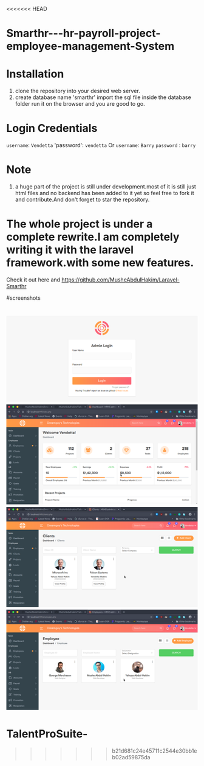 <<<<<<< HEAD
# Smarthr---hr-payroll-project-employee-management-System

# Installation
 1. clone the repository into your desired web server.
 2. create database name 'smarthr'
 import the sql file inside the database folder
 run it on the browser and you are good to go.

 # Login Credentials
 `username`: `Vendetta`
 'password': `vendetta`
 Or
 `username`: `Barry`
`password` : `barry`

# Note
 1. a huge part of the project is still under development.most of it is still just html files and no backend has been added to it yet so feel free to fork it and contribute.And don't forget to star the repository.

# The whole project is under a complete rewrite.I am completely writing it with the laravel framework.with some new features.

Check it out here and https://github.com/MusheAbdulHakim/Laravel-Smarthr
 
#screenshots

![ScreenShot](screenshots/login.png?raw=true "Login page")
![Dashboard](screenshots/dashboard.png?raw=true "Dashbaord page")
![Dashboard](screenshots/clients.png?raw=true "Clients page")
![Dashboard](screenshots/employees.png?raw=true "employees page")
=======
# TalentProSuite-
>>>>>>> b21d681c24e45711c2544e30bb1eb02ad59875da
